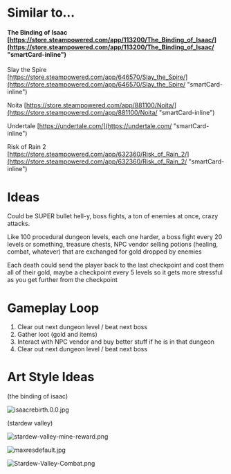 # **Similar to…**

#### The Binding of Isaac [https://store.steampowered.com/app/113200/The_Binding_of_Isaac/](https://store.steampowered.com/app/113200/The_Binding_of_Isaac/ "smartCard-inline")

Slay the Spire [https://store.steampowered.com/app/646570/Slay_the_Spire/](https://store.steampowered.com/app/646570/Slay_the_Spire/ "smartCard-inline")

Noita [https://store.steampowered.com/app/881100/Noita/](https://store.steampowered.com/app/881100/Noita/ "smartCard-inline")

Undertale [https://undertale.com/](https://undertale.com/ "smartCard-inline")

Risk of Rain 2 [https://store.steampowered.com/app/632360/Risk_of_Rain_2/](https://store.steampowered.com/app/632360/Risk_of_Rain_2/ "smartCard-inline")

# **Ideas**

Could be SUPER bullet hell-y, boss fights, a ton of enemies at once, crazy attacks.

Like 100 procedural dungeon levels, each one harder, a boss fight every 20 levels or something, treasure chests, NPC vendor selling potions (healing, combat, whatever) that are exchanged for gold dropped by enemies

Each death could send the player back to the last checkpoint and cost them all of their gold, maybe a checkpoint every 5 levels so it gets more stressful as you get further from the checkpoint

# **Gameplay Loop**

1. Clear out next dungeon level / beat next boss
2. Gather loot (gold and items)
3. Interact with NPC vendor and buy better stuff if he is in that dungeon
4. Clear out next dungeon level / beat next boss

# **Art Style Ideas**

(the binding of isaac)

![isaacrebirth.0.0.jpg](https://trello.com/1/cards/663dfe691f47fcca227e802c/attachments/663e00fe681f2a5d6b44d9f4/download/isaacrebirth.0.0.jpg)

(stardew valley)

![stardew-valley-mine-reward.png](https://trello.com/1/cards/663dfe691f47fcca227e802c/attachments/663e01d6174f9e9a2c1e5ef1/download/stardew-valley-mine-reward.png)

![maxresdefault.jpg](https://trello.com/1/cards/663dfe691f47fcca227e802c/attachments/663e014cb6013561e1fb44b9/download/maxresdefault.jpg)

![Stardew-Valley-Combat.png](https://trello.com/1/cards/663dfe691f47fcca227e802c/attachments/663e020a61fc8837bef473dc/download/Stardew-Valley-Combat.png)